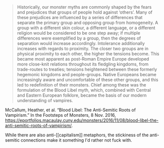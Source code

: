 >Historically, our monster myths are commonly shaped by the fears and prejudices that groups of people hold against ‘others’. Many of these prejudices are influenced by a series of differences that separate the primary group and opposing group from homogeneity. A group with a different skin colour, a different language, or a different religion would be considered to be one step away; if multiple differences were exemplified by a group, then the degrees of separation would increase accordingly. Intolerance additionally increases with regards to proximity. The closer two groups are in physical proximity to each other, the higher the tensions become. This became most apparent as post-Roman Empire Europe developed more close-knit relations throughout its fledgling kingdoms, from trade-routes to treaties; tensions heightened between these formerly hegemonic kingdoms and people-groups. Native Europeans became increasingly aware and uncomfortable of these other groups, and this led to redefinition of their monsters. Chief among these was the formulation of the Blood Libel myth, which, combined with Central and Eastern European folklore, became the basis of our modern understanding of vampires.

McCallum, Heather, et al. “Blood Libel: The Anti-Semitic Roots of Vampirism.” In the Footsteps of Monsters, 8 Nov. 2016, https://eportfolios.macaulay.cuny.edu/monsters/2016/11/08/blood-libel-the-anti-semitic-roots-of-vampirism/. 

While there are also anti-[[capitalism]] metaphors, the stickiness of the anti-semitic connections make it something I'd rather not fuck with.